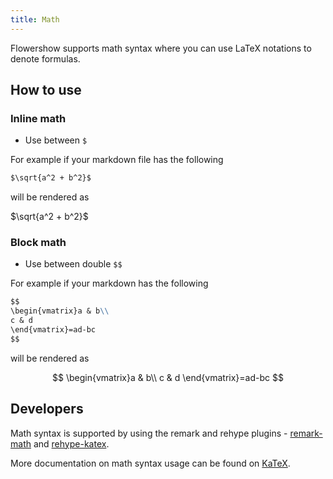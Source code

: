 ```yaml
---
title: Math
---
```


Flowershow supports math syntax where you can use LaTeX notations to denote formulas.

## How to use

### Inline math

- Use between `$`

For example if your markdown file has the following

```markdown
$\sqrt{a^2 + b^2}$
```

will be rendered as

$\sqrt{a^2 + b^2}$

### Block math

- Use between double `$$`

For example if your markdown has the following

```markdown
$$
\begin{vmatrix}a & b\\
c & d
\end{vmatrix}=ad-bc
$$
```

will be rendered as

$$
\begin{vmatrix}a & b\\
c & d
\end{vmatrix}=ad-bc
$$

## Developers

Math syntax is supported by using the remark and rehype plugins - [remark-math](https://github.com/remarkjs/remark-math/tree/main/packages/remark-math) and [rehype-katex](https://github.com/remarkjs/remark-math/tree/main/packages/rehype-katex).

More documentation on math syntax usage can be found on [KaTeX](https://katex.org/).
